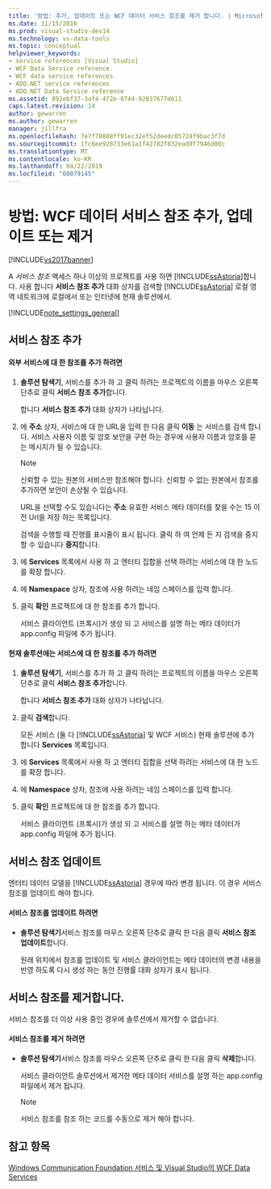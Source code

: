 ```yaml
---
title: '방법: 추가, 업데이트 또는 WCF 데이터 서비스 참조를 제거 합니다. | Microsoft Docs'
ms.date: 11/15/2016
ms.prod: visual-studio-dev14
ms.technology: vs-data-tools
ms.topic: conceptual
helpviewer_keywords:
- service references [Visual Studio]
- WCF Data Service reference
- WCF data service references
- ADO.NET service references
- ADO.NET Data Service reference
ms.assetid: 892ebf37-3af4-472e-8744-92837677d611
caps.latest.revision: 14
author: gewarren
ms.author: gewarren
manager: jillfra
ms.openlocfilehash: 7e7f70808ff91ec32ef52deedc05724f9bac3f7d
ms.sourcegitcommit: 1fc6ee928733e61a1f42782f832ead9f7946d00c
ms.translationtype: MT
ms.contentlocale: ko-KR
ms.lasthandoff: 04/22/2019
ms.locfileid: "60079145"
---
```

# <a name="how-to-add-update-or-remove-a-wcf-data-service-reference"></a>방법: WCF 데이터 서비스 참조 추가, 업데이트 또는 제거
[!INCLUDE[vs2017banner](../includes/vs2017banner.md)]

A *서비스 참조* 액세스 하나 이상의 프로젝트를 사용 하면 [!INCLUDE[ssAstoria](../includes/ssastoria-md.md)]합니다. 사용 합니다 **서비스 참조 추가** 대화 상자를 검색할 [!INCLUDE[ssAstoria](../includes/ssastoria-md.md)] 로컬 영역 네트워크에 로컬에서 또는 인터넷에 현재 솔루션에서.  
  
 [!INCLUDE[note_settings_general](../includes/note-settings-general-md.md)]  
  
## <a name="adding-a-service-reference"></a>서비스 참조 추가  
  
#### <a name="to-add-a-reference-to-an-external-service"></a>외부 서비스에 대 한 참조를 추가 하려면  
  
1. **솔루션 탐색기**, 서비스를 추가 하 고 클릭 하려는 프로젝트의 이름을 마우스 오른쪽 단추로 클릭 **서비스 참조 추가**합니다.  
  
     합니다 **서비스 참조 추가** 대화 상자가 나타납니다.  
  
2. 에 **주소** 상자, 서비스에 대 한 URL을 입력 한 다음 클릭 **이동** 는 서비스를 검색 합니다. 서비스 사용자 이름 및 암호 보안을 구현 하는 경우에 사용자 이름과 암호를 묻는 메시지가 될 수 있습니다.  
  
    > [!NOTE]
    >  신뢰할 수 있는 원본의 서비스만 참조해야 합니다. 신뢰할 수 없는 원본에서 참조를 추가하면 보안이 손상될 수 있습니다.  
  
     URL을 선택할 수도 있습니다는 **주소** 유효한 서비스 메타 데이터를 찾을 수는 15 이전 Url을 저장 하는 목록입니다.  
  
     검색을 수행할 때 진행률 표시줄이 표시 됩니다. 클릭 하 여 언제 든 지 검색을 중지할 수 있습니다 **중지**합니다.  
  
3. 에 **Services** 목록에서 사용 하 고 엔터티 집합을 선택 하려는 서비스에 대 한 노드를 확장 합니다.  
  
4. 에 **Namespace** 상자, 참조에 사용 하려는 네임 스페이스를 입력 합니다.  
  
5. 클릭 **확인** 프로젝트에 대 한 참조를 추가 합니다.  
  
     서비스 클라이언트 (프록시)가 생성 되 고 서비스를 설명 하는 메타 데이터가 app.config 파일에 추가 됩니다.  
  
#### <a name="to-add-a-reference-to-a-service-in-the-current-solution"></a>현재 솔루션에는 서비스에 대 한 참조를 추가 하려면  
  
1. **솔루션 탐색기**, 서비스를 추가 하 고 클릭 하려는 프로젝트의 이름을 마우스 오른쪽 단추로 클릭 **서비스 참조 추가**합니다.  
  
     합니다 **서비스 참조 추가** 대화 상자가 나타납니다.  
  
2. 클릭 **검색**합니다.  
  
     모든 서비스 (둘 다 [!INCLUDE[ssAstoria](../includes/ssastoria-md.md)] 및 WCF 서비스) 현재 솔루션에 추가 합니다 **Services** 목록입니다.  
  
3. 에 **Services** 목록에서 사용 하 고 엔터티 집합을 선택 하려는 서비스에 대 한 노드를 확장 합니다.  
  
4. 에 **Namespace** 상자, 참조에 사용 하려는 네임 스페이스를 입력 합니다.  
  
5. 클릭 **확인** 프로젝트에 대 한 참조를 추가 합니다.  
  
     서비스 클라이언트 (프록시)가 생성 되 고 서비스를 설명 하는 메타 데이터가 app.config 파일에 추가 됩니다.  
  
## <a name="updating-a-service-reference"></a>서비스 참조 업데이트  
 엔터티 데이터 모델을 [!INCLUDE[ssAstoria](../includes/ssastoria-md.md)] 경우에 따라 변경 됩니다. 이 경우 서비스 참조를 업데이트 해야 합니다.  
  
#### <a name="to-update-a-service-reference"></a>서비스 참조를 업데이트 하려면  
  
- **솔루션 탐색기**서비스 참조를 마우스 오른쪽 단추로 클릭 한 다음 클릭 **서비스 참조 업데이트**합니다.  
  
     원래 위치에서 참조를 업데이트 및 서비스 클라이언트는 메타 데이터의 변경 내용을 반영 하도록 다시 생성 하는 동안 진행률 대화 상자가 표시 됩니다.  
  
## <a name="removing-a-service-reference"></a>서비스 참조를 제거합니다.  
 서비스 참조를 더 이상 사용 중인 경우에 솔루션에서 제거할 수 없습니다.  
  
#### <a name="to-remove-a-service-reference"></a>서비스 참조를 제거 하려면  
  
- **솔루션 탐색기**서비스 참조를 마우스 오른쪽 단추로 클릭 한 다음 클릭 **삭제**합니다.  
  
     서비스 클라이언트 솔루션에서 제거한 메타 데이터 서비스를 설명 하는 app.config 파일에서 제거 됩니다.  
  
    > [!NOTE]
    >  서비스 참조를 참조 하는 코드를 수동으로 제거 해야 합니다.  
  
## <a name="see-also"></a>참고 항목  
 [Windows Communication Foundation 서비스 및 Visual Studio의 WCF Data Services](../data-tools/windows-communication-foundation-services-and-wcf-data-services-in-visual-studio.md)
